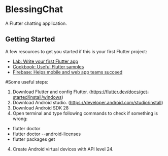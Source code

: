 # BlessingChat

A Flutter chatting application.

## Getting Started

A few resources to get you started if this is your first Flutter project:

- [Lab: Write your first Flutter app](https://flutter.io/docs/get-started/codelab)
- [Cookbook: Useful Flutter samples](https://flutter.io/docs/cookbook)
- [Firebase: Helps mobile and web app teams succeed](https://firebase.google.com/docs)

#Some useful steps:
1.	Download Flutter and config Flutter. (https://flutter.dev/docs/get-started/install/windows)
2.  Download Android studio. (https://developer.android.com/studio/install)
2.	Download Android SDK 28
3.	Open terminal and type following commands to check if something is wrong: 
- flutter doctor
- flutter doctor --android-licenses
- flutter packages get
4.	Create Android virtual devices with API level 24.
